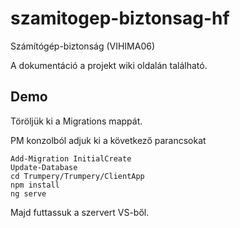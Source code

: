 # szamitogep-biztonsag-hf
Számítógép-biztonság (VIHIMA06)

A dokumentáció a projekt wiki oldalán található.

## Demo
Töröljük ki a Migrations mappát.

PM konzolból adjuk ki a következő parancsokat
```
Add-Migration InitialCreate
Update-Database
cd Trumpery/Trumpery/ClientApp
npm install
ng serve
```
Majd futtassuk a szervert VS-ből.
